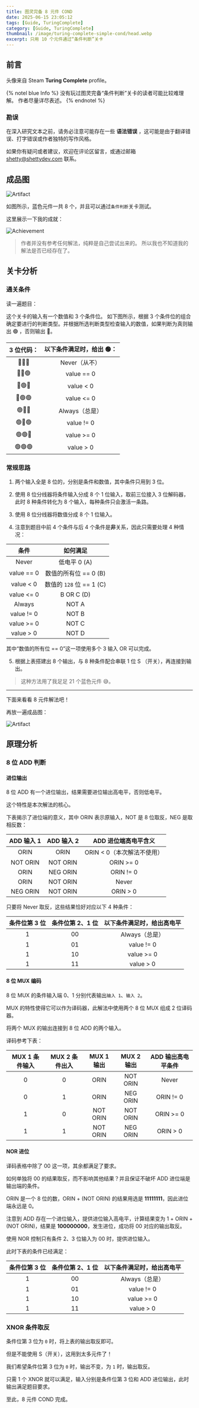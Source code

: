 ```yaml
---
title: 图灵完备 8 元件 COND
date: 2025-06-15 23:05:12
tags: [Guide, TuringComplete]
category: [Guide, TuringComplete]
thumbnail: /image/turing-complete-simple-cond/head.webp
excerpt: 只用 10 个元件通过“条件判断”关卡
---
```


## 前言

头像来自 Steam **Turing Complete** profile。

{% notel blue Info %}
没有玩过图灵完备“条件判断”关卡的读者可能比较难理解。
作者尽量详尽表述。
{% endnotel %}

### 勘误

在深入研究文本之前，请务必注意可能存在一些 **语法错误** ，这可能是由于翻译错误、打字错误或作者独特的写作风格。

如果你有疑问或者建议，欢迎在评论区留言，或通过邮箱 shetty@shettydev.com 联系。

## 成品图

![Artifact](artifact.webp)

如图所示，蓝色元件一共 8 个，并且可以通过`条件判断`关卡测试。

这里展示一下我的成就：

![Achievement](achievement.webp)

> 作者并没有参考任何解法，纯粹是自己尝试出来的。
> 所以我也不知道我的解法是否已经存在了。

## 关卡分析

### 通关条件

读一遍题目：

这个关卡的输入有一个数值和 3 个条件位。
如下图所示，根据 3 个条件位的组合确定要进行的判断类型。并根据所选判断类型检查输入的数值，如果判断为真则输出 🟢 ，否则输出 🔴。

| 3 位代码： | 以下条件满足时，给出 🟢： |
|:----------:|:-------------------------:|
| 🔴🔴🔴     | Never（从不）             |
| 🔴🔴🟢     | value == 0                |
| 🔴🟢🔴     | value < 0                 |
| 🔴🟢🟢     | value <= 0                |
| 🟢🔴🔴     | Always（总是）            |
| 🟢🔴🟢     | value != 0                |
| 🟢🟢🔴     | value >= 0                |
| 🟢🟢🟢     | value > 0                 |

### 常规思路

1. 两个输入全是 8 位的，分别是条件和数值，其中条件只用到 3 位。

2. 使用 8 位分线器将条件输入分成 8 个 1 位输入，取前三位接入 3 位解码器，此时 8 种条件转化为 8 个输入，每种条件只会激活一条路。

3. 使用 8 位分线器将数值分成 8 个 1 位输入。

4. 注意到题目中前 4 个条件与后 4 个条件是**非**关系，因此只需要处理 4 种情况：

| 条件       | 如何满足                 |
|:----------:|:------------------------:|
| Never      | 低电平 0 (A)             |
| value == 0 | 数值的所有位 == 0 (B)    |
| value < 0  | 数值的 `128` 位 == 1 (C) |
| value <= 0 | B OR C (D)               |
| Always     | NOT A                    |
| value != 0 | NOT B                    |
| value >= 0 | NOT C                    |
| value > 0  | NOT D                    |

其中“数值的所有位 == 0”这一项使用多个 3 输入 OR 可以完成。

5. 根据上表搭建出 8 个输出，与 8 种条件配合串联 1 位 S （开关），再连接到输出。

> 这种方法用了我足足 21 个蓝色元件 😅。

---

下面来看看 8 元件解法吧！

再放一遍成品图：

![Artifact](artifact.webp)

## 原理分析

### 8 位 ADD 判断

#### 进位输出

8 位 ADD 有一个进位输出，结果需要进位输出高电平，否则低电平。

这个特性是本次解法的核心。

下表揭示了进位端的意义，其中 ORIN 表示原输入，NOT 是 8 位取反，NEG 是取相反数：

| ADD 输入 1 | ADD 输入 2 | ADD 进位端高电平含义       |
|:----------:|:----------:|:--------------------------:|
| ORIN       | ORIN       | ORIN < 0（本次解法不使用） |
| NOT ORIN   | NOT ORIN   | ORIN >= 0                  |
| ORIN       | NEG ORIN   | ORIN != 0                  |
| ORIN       | NOT ORIN   | Never                      |
| NEG ORIN   | NOT ORIN   | ORIN > 0                   |

只要将 Never 取反，这些结果恰好对应以下 4 种条件：

| 条件位第 3 位 | 条件位第 2、1 位 | 以下条件满足时，给出高电平 |
|:-------------:|:----------------:|:--------------------------:|
| 1             | 00               | Always（总是）             |
| 1             | 01               | value != 0                 |
| 1             | 10               | value >= 0                 |
| 1             | 11               | value > 0                  |

#### 8 位 MUX 编码

8 位 MUX 的条件输入端 0、1 分别代表输出`输入 1`、`输入 2`。

MUX 的特性使得它可以作为译码器，此解法中使用两个 8 位 MUX 组成 2 位译码器。

将两个 MUX 的输出连接到 8 位 ADD 的两个输入。

译码参考下表：

| MUX 1 条件输入 | MUX 2 条件出入 | MUX 1 输出 | MUX 2 输出 | ADD 输出高电平条件 |
|:--------------:|:--------------:|:----------:|:----------:|:------------------:|
| 0              | 0              | ORIN       | NOT ORIN   | Never              |
| 0              | 1              | ORIN       | NEG ORIN   | ORIN != 0          |
| 1              | 0              | NOT ORIN   | NOT ORIN   | ORIN >= 0          |
| 1              | 1              | NOT ORIN   | NEG ORIN   | ORIN > 0           |


#### NOR 进位

译码表格中除了 00 这一项，其余都满足了要求。

如何单独将 00 的结果取反，而不影响其他结果？并且保证不破坏 ADD 进位端是输出端的条件。

ORIN 是一个 8 位的数，ORIN + (NOT ORIN) 的结果用选是 **11111111**，因此进位端永远是 0。

注意到 ADD 存在一个进位输入，提供进位输入高电平，计算结果变为 1 + ORIN + (NOT ORIN)，结果是 **100000000**，发生进位，成功将 00 对应的输出取反。

使用 NOR 控制只有条件 2、3 位输入为 00 时，提供进位输入。

此时下表的条件已经满足：

| 条件位第 3 位 | 条件位第 2、1 位 | 以下条件满足时，给出高电平 |
|:-------------:|:----------------:|:--------------------------:|
| 1             | 00               | Always（总是）             |
| 1             | 01               | value != 0                 |
| 1             | 10               | value >= 0                 |
| 1             | 11               | value > 0                  |

### XNOR 条件取反

条件位第 3 位为 `0` 时，将上表的输出取反即可。

但是不能使用 S（开关），这用到太多元件了！

我们希望条件位第 3 位为 `0` 时，输出不变，为 `1` 时，输出取反。

只需 1 个 XNOR 就可以满足，输入分别是条件位第 3 位和 ADD 进位输出，此时输出满足题目要求。

至此，8 元件 COND 完成。
